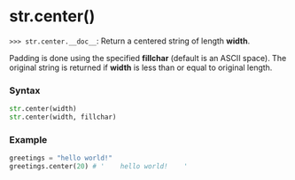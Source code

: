 # str.center()

`>>> str.center.__doc__`: Return a centered string of length **width**.

Padding is done using the specified **fillchar** (default is an ASCII space). The original string is returned if **width** is less than or equal to original length.

### Syntax

```python
str.center(width)
str.center(width, fillchar)
```

### Example

```python
greetings = "hello world!"
greetings.center(20) # '    hello world!    '
```
